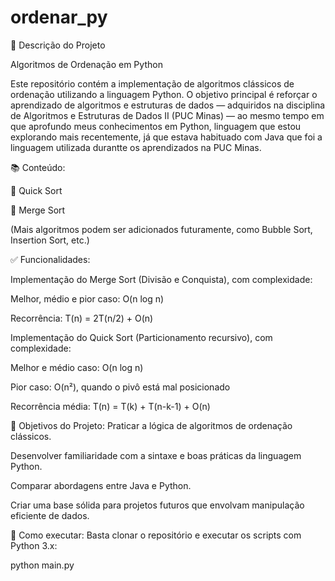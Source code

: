 # ordenar_py
📌 Descrição do Projeto

Algoritmos de Ordenação em Python

Este repositório contém a implementação de algoritmos clássicos de ordenação utilizando a linguagem Python. O objetivo principal é reforçar o aprendizado de algoritmos e estruturas de dados — adquiridos na disciplina de Algoritmos e Estruturas de Dados II (PUC Minas) — ao mesmo tempo em que aprofundo meus conhecimentos em Python, linguagem que estou explorando mais recentemente, já que estava habituado com Java que foi a linguagem utilizada durantte os aprendizados na PUC Minas.

📚 Conteúdo:

🔁 Quick Sort

🔀 Merge Sort

(Mais algoritmos podem ser adicionados futuramente, como Bubble Sort, Insertion Sort, etc.)

✅ Funcionalidades:

Implementação do Merge Sort (Divisão e Conquista), com complexidade:

Melhor, médio e pior caso: O(n log n)

Recorrência: T(n) = 2T(n/2) + O(n)

Implementação do Quick Sort (Particionamento recursivo), com complexidade:

Melhor e médio caso: O(n log n)

Pior caso: O(n²), quando o pivô está mal posicionado

Recorrência média: T(n) = T(k) + T(n-k-1) + O(n)

🎯 Objetivos do Projeto:
Praticar a lógica de algoritmos de ordenação clássicos.

Desenvolver familiaridade com a sintaxe e boas práticas da linguagem Python.

Comparar abordagens entre Java e Python.

Criar uma base sólida para projetos futuros que envolvam manipulação eficiente de dados.

🚀 Como executar:
Basta clonar o repositório e executar os scripts com Python 3.x:

python main.py
